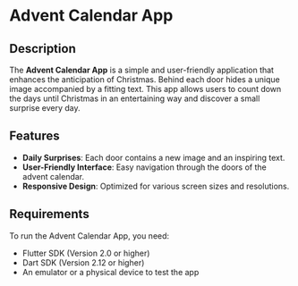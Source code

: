 # Advent Calendar App

## Description

The **Advent Calendar App** is a simple and user-friendly application that enhances the anticipation of Christmas. 
Behind each door hides a unique image accompanied by a fitting text. 
This app allows users to count down the days until Christmas in an entertaining way and discover a small surprise every day.

## Features

- **Daily Surprises**: Each door contains a new image and an inspiring text.
- **User-Friendly Interface**: Easy navigation through the doors of the advent calendar.
- **Responsive Design**: Optimized for various screen sizes and resolutions.

## Requirements

To run the Advent Calendar App, you need:

- Flutter SDK (Version 2.0 or higher)
- Dart SDK (Version 2.12 or higher)
- An emulator or a physical device to test the app
